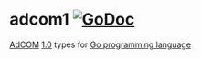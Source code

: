 # adcom1 [![GoDoc](https://godoc.org/github.com/prebid/openrtb/adcom1?status.svg)](https://pkg.go.dev/github.com/revcontent-production/openrtb/v11/adcom1)

[AdCOM](https://iabtechlab.com/standards/openmedia/) [1.0](https://github.com/InteractiveAdvertisingBureau/AdCOM) types for [Go programming language](https://golang.org/)
